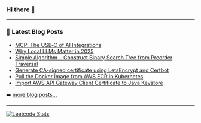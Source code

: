 ### Hi there 👋


---

### 📕 Latest Blog Posts

<!-- BLOG-POST-LIST:START -->
- [MCP: The USB‑C of AI Integrations](https://medium.com/@danieltse/mcp-the-usb-c-of-ai-integrations-994b77d0d1c8?sk=fa9f8a299828774f546eee09bc5a4d75)
- [Why Local LLMs Matter in 2025](https://medium.com/@danieltse/why-local-llms-matter-in-2025-be0b46eb6f8c?source=friends_link&sk=a45c3fcf303c49c8c300f946a9c998e1)
- [Simple Algorithm — Construct Binary Search Tree from Preorder Traversal](https://medium.com/@danieltse/simple-algorithm-construct-binary-search-tree-from-preorder-traversal-d7de1e2a34fe)
- [Generate CA-signed certificate using LetsEncrypt and Certbot](https://medium.com/@danieltse/generate-ca-signed-certificate-using-letsencrypt-and-certbot-b6be295812b7)
- [Pull the Docker Image from AWS ECR in Kubernetes](https://medium.com/@danieltse/pull-the-docker-image-from-aws-ecr-in-kubernetes-dc7280d74904)
- [Import AWS API Gateway Client Certificate to Java Keystore](https://medium.com/@danieltse/import-aws-api-gateway-client-certificate-to-java-keystore-b9449c5b7f7d)
<!-- BLOG-POST-LIST:END -->

➡️ [more blog posts...](https://medium.com/@danieltse)

---

[![Leetcode Stats](https://leetcard.jacoblin.cool/dtkmn)](https://leetcode.com/dtkmn)

<!--
**dtkmn/dtkmn** is a ✨ _special_ ✨ repository because its `README.md` (this file) appears on your GitHub profile.

Here are some ideas to get you started:

- 🔭 I’m currently working on ...
- 🌱 I’m currently learning ...
- 👯 I’m looking to collaborate on ...
- 🤔 I’m looking for help with ...
- 💬 Ask me about ...
- 📫 How to reach me: ...
- 😄 Pronouns: ...
- ⚡ Fun fact: ...
-->
